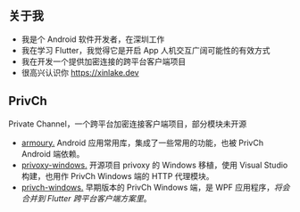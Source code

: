 ## 关于我
- 我是个 Android 软件开发者，在深圳工作
- 我在学习 Flutter，我觉得它是开启 App 人机交互广阔可能性的有效方式
- 我在开发一个提供加密连接的跨平台客户端项目
- 很高兴认识你 https://xinlake.dev

## PrivCh
Private Channel，一个跨平台加密连接客户端项目，部分模块未开源
- [armoury.](https://github.com/xinlake/armoury) Android 应用常用库，集成了一些常用的功能，也被 PrivCh Android 端依赖。
- [privoxy-windows.](https://github.com/xinlake/privoxy-windows) 开源项目 privoxy 的 Windows 移植，使用 Visual Studio 构建，也用作 PrivCh Windows 端的 HTTP 代理模块。
- [privch-windows.](https://github.com/xinlake/privch-windows) 早期版本的 PrivCh Windows 端，是 WPF 应用程序，*将会合并到 Flutter 跨平台客户端方案里*。

<!--
**xinlake/xinlake** is a ✨ _special_ ✨ repository because its `README.md` (this file) appears on your GitHub profile.

Here are some ideas to get you started:

- 🔭 I’m currently working on ...
- 🌱 I’m currently learning ...
- 👯 I’m looking to collaborate on ...
- 🤔 I’m looking for help with ...
- 💬 Ask me about ...
- 📫 How to reach me: ...
- 😄 Pronouns: ...
- ⚡ Fun fact: ...
-->
